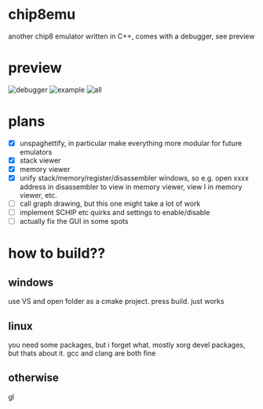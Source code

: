 # chip8emu
another chip8 emulator written in C++, comes with a debugger, see preview

# preview
![debugger](https://i.imgur.com/2kGX79f.png)
![example](https://i.imgur.com/kcRYbrD.png)
![all](https://i.imgur.com/q591hi0.png)

# plans
- [x] unspaghettify, in particular make everything more modular for future emulators
- [x] stack viewer
- [x] memory viewer
- [x] unify stack/memory/register/disassembler windows, so e.g. open xxxx address in disassembler to view in memory viewer, view I in memory viewer, etc.
- [ ] call graph drawing, but this one might take a lot of work
- [ ] implement SCHIP etc quirks and settings to enable/disable
- [ ] actually fix the GUI in some spots

# how to build??

## windows
use VS and open folder as a cmake project. press build. just works

## linux
you need some packages, but i forget what. mostly xorg devel packages, but thats about it. gcc and clang are both fine

## otherwise
gl
